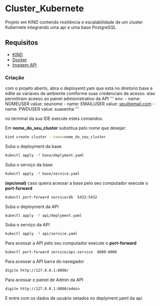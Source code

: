 # Cluster_Kubernete
Projeto em KIND contendo resiliência e escalabilidade de um cluster Kubernete integrando uma api e uma base PostgreSQL 

## Requisitos

 *  [KIND](https://kind.sigs.k8s.io/)
 * [Docker](https://www.docker.com/)
 * [Imagem API](https://hub.docker.com/repository/docker/developer10/api-futiuber) 
 
 
### Criação
com o projeto aberto, abra o deployemt.yam que esta no diretorio base
e edite as variaves de ambiente comforme suas credenciais de acesso. elas permitiram aceeso ao painel admionistrativo da API
'''
        env:
          - name:  NOMEUSER
            value: seunome
          - name: EMAILUSER
            value: seu@email.com
          - name: PWDUSER
            value: suasenha
'''




no terminal da sua IDE execute estes comandos.

Em **nome_do_seu_cluster** substitua pelo nome que desejar:
```sh
kind create cluster --name=nome_do_seu_cluster
```

Suba o deployment da base 
```sh
kubectl apply -f base/deplyment.yaml
```

Suba o serviço da base 
```sh
kubectl apply -f base/service.yaml
```

**(opcional)** caso queira acessar a base pelo seu computador execute o **port-forward**
```sh
kubectl port-forward service/db  5432:5432
```

Suba o deployment da API 
```sh
kubectl apply -f api/deplyment.yaml
```

Suba o serviço da API 
```sh
kubectl apply -f api/service.yaml
```

Para acessar a API pelo seu computador execute o **port-forward**
```sh
kubectl port-forward service/api-service  8000:8000
```

Para acessar a API  barra do navegador 
```sh
digite http://127.0.0.1:8000/
```
Para acessar o painel de Admin da API
```sh
digite http://127.0.0.1:8000/admin
```
E entre com os dados de usuário setados no deplyment.yaml da api

